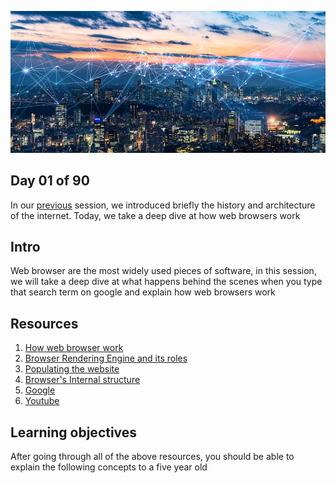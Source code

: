 ![Internet](../avatar.jpg)

## Day 01 of 90 
In our [previous](../day00) session, we introduced briefly the history and architecture of the internet. Today, we take a deep dive at how web browsers work

## Intro
Web browser are the most widely used pieces of software, in this session, we will  take a deep dive at what happens behind the scenes when you type that search term on google and explain how web browsers work 

## Resources

1. [How web browser work](https://web.dev/howbrowserswork/)
2. [Browser Rendering Engine and its roles](https://www.browserstack.com/guide/browser-rendering-engine)
3. [Populating the website](https://developer.mozilla.org/en-US/docs/Web/Performance/How_browsers_work)
4. [Browser's Internal structure](http://taligarsiel.com/Projects/howbrowserswork1.htm)
5. [Google](https://www.google.com/search?q=how+browsers+work)
6. [Youtube](https://www.youtube.com/results?search_query=how+browsers+work)

## Learning objectives
After going through all of the above resources, you should be able to explain the following concepts to a five year old
